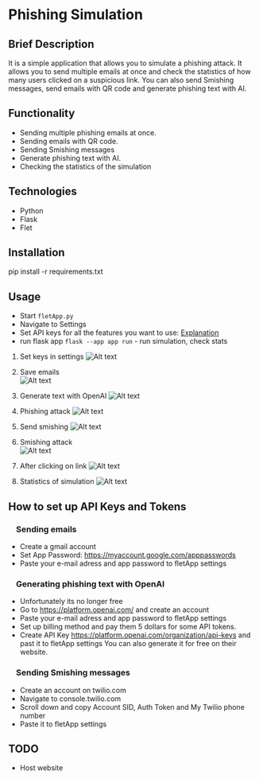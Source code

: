 # Phishing Simulation

## Brief Description

It is a simple application that allows you to simulate a phishing attack. It allows you to send multiple emails at once and check the statistics of how many users clicked on a suspicious link. You can also send Smishing messages, send emails with QR code and generate phishing text with AI.



## Functionality

- Sending multiple phishing emails at once.
- Sending emails with QR code.
- Sending Smishing messages
- Generate phishing text with AI.
- Checking the statistics of the simulation

## Technologies

- Python
- Flask
- Flet

## Installation

pip install -r requirements.txt

## Usage

- Start `fletApp.py`
- Navigate to Settings
- Set API keys for all the features you want to use: [Explanation](#how-to-set-up-api-keys-and-tokens)
- run flask app `flask --app app run` - run simulation, check stats

1. Set keys in settings
![Alt text](https://github.com/adamuIII/phishing-simulation/blob/main/usage%20photos/settings.png "settings")

2. Save emails\
![Alt text](https://github.com/adamuIII/phishing-simulation/blob/main/usage%20photos/saveEmails.png "saveEmails")

3. Generate text with OpenAI
![Alt text](https://github.com/adamuIII/phishing-simulation/blob/main/usage%20photos/ganeratedText.png "ganeratedText")

4. Phishing attack
![Alt text](https://github.com/adamuIII/phishing-simulation/blob/main/usage%20photos/email.png "email")

5. Send smishing
![Alt text](https://github.com/adamuIII/phishing-simulation/blob/main/usage%20photos/smishing.png "smishing")

6. Smishing attack\
![Alt text](https://github.com/adamuIII/phishing-simulation/blob/main/usage%20photos/smishing2.png "smishing2")

7. After clicking on link
![Alt text](https://github.com/adamuIII/phishing-simulation/blob/main/usage%20photos/clickingLink.png "clickingLink")

8. Statistics of simulation
![Alt text](https://github.com/adamuIII/phishing-simulation/blob/main/usage%20photos/statisticksOfAttack.png "statisticksOfAttack")


## How to set up API Keys and Tokens
### &nbsp; &nbsp; Sending emails
- Create a gmail account
- Set App Password: https://myaccount.google.com/apppasswords
- Paste your e-mail adress and app password to fletApp settings
### &nbsp; &nbsp; Generating phishing text with OpenAI
- Unfortunately its no longer free
- Go to https://platform.openai.com/ and create an account
- Paste your e-mail adress and app password to fletApp settings
- Set up billing method and pay them 5 dollars for some API tokens.
- Create API Key https://platform.openai.com/organization/api-keys and past it to fletApp settings
You can also generate it for free on their website. 
### &nbsp; &nbsp; Sending Smishing messages
- Create an account on twilio.com
- Navigate to console.twilio.com
- Scroll down and copy Account SID, Auth Token and My Twilio phone number
- Paste it to fletApp settings




## TODO

- Host website



